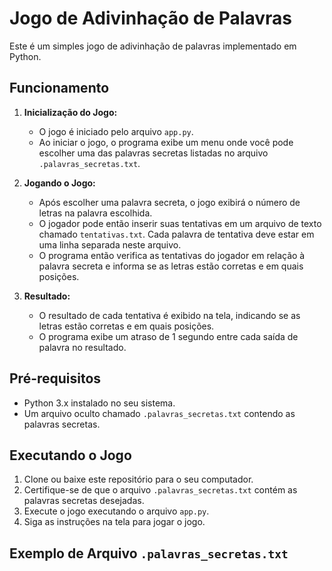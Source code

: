# Jogo de Adivinhação de Palavras

Este é um simples jogo de adivinhação de palavras implementado em Python.

## Funcionamento

1. **Inicialização do Jogo:**
   - O jogo é iniciado pelo arquivo `app.py`.
   - Ao iniciar o jogo, o programa exibe um menu onde você pode escolher uma das palavras secretas listadas no arquivo `.palavras_secretas.txt`.

2. **Jogando o Jogo:**
   - Após escolher uma palavra secreta, o jogo exibirá o número de letras na palavra escolhida.
   - O jogador pode então inserir suas tentativas em um arquivo de texto chamado `tentativas.txt`. Cada palavra de tentativa deve estar em uma linha separada neste arquivo.
   - O programa então verifica as tentativas do jogador em relação à palavra secreta e informa se as letras estão corretas e em quais posições.

3. **Resultado:**
   - O resultado de cada tentativa é exibido na tela, indicando se as letras estão corretas e em quais posições.
   - O programa exibe um atraso de 1 segundo entre cada saída de palavra no resultado.

## Pré-requisitos

- Python 3.x instalado no seu sistema.
- Um arquivo oculto chamado `.palavras_secretas.txt` contendo as palavras secretas.

## Executando o Jogo

1. Clone ou baixe este repositório para o seu computador.
2. Certifique-se de que o arquivo `.palavras_secretas.txt` contém as palavras secretas desejadas.
3. Execute o jogo executando o arquivo `app.py`.
4. Siga as instruções na tela para jogar o jogo.

## Exemplo de Arquivo `.palavras_secretas.txt`

